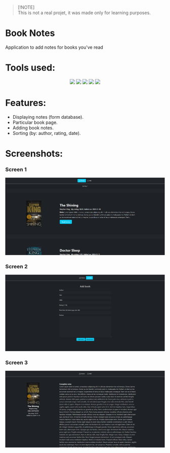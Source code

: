 > [!NOTE]\
> This is not a real projet, it was made only for learning purposes.

# Book Notes

Application to add notes for books you've read

# Tools used:

<p align="center">
<img src="https://static.cdnlogo.com/logos/j/44/javascript.svg"  height="80">
 <img src="https://static.cdnlogo.com/logos/n/94/nodejs-icon.svg" height="80">
<img src="https://www.manektech.com/storage/developer/1646733543.webp" height="80">
<img src="https://cdn.jsdelivr.net/gh/devicons/devicon@latest/icons/postgresql/postgresql-original-wordmark.svg" height="80"/>
<img src="https://static.cdnlogo.com/logos/b/74/bootstrap-5.svg" height="80">
</p>

# Features:

- Displaying notes (form database).
- Particular book page.
- Adding book notes.
- Sorting (by: author, rating, date).

# Screenshots:

### Screen 1

![screen1](/git_assets/1.png)

### Screen 2

![screen2](/git_assets/2.png)

### Screen 3

![screen3](/git_assets/3.png)
